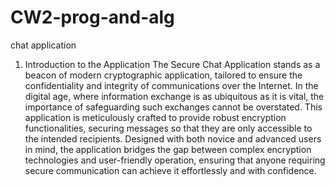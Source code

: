 # CW2-prog-and-alg
chat application
1. Introduction to the Application
The Secure Chat Application stands as a beacon of modern cryptographic application, tailored to ensure the confidentiality and integrity of communications over the Internet. In the digital age, where information exchange is as ubiquitous as it is vital, the importance of safeguarding such exchanges cannot be overstated. This application is meticulously crafted to provide robust encryption functionalities, securing messages so that they are only accessible to the intended recipients. Designed with both novice and advanced users in mind, the application bridges the gap between complex encryption technologies and user-friendly operation, ensuring that anyone requiring secure communication can achieve it effortlessly and with confidence.

